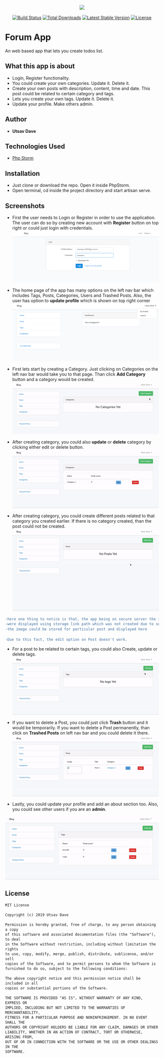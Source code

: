 <p align="center"><img src="https://laravel.com/assets/img/components/logo-laravel.svg"></p>

<p align="center">
<a href="https://travis-ci.org/laravel/framework"><img src="https://travis-ci.org/laravel/framework.svg" alt="Build Status"></a>
<a href="https://packagist.org/packages/laravel/framework"><img src="https://poser.pugx.org/laravel/framework/d/total.svg" alt="Total Downloads"></a>
<a href="https://packagist.org/packages/laravel/framework"><img src="https://poser.pugx.org/laravel/framework/v/stable.svg" alt="Latest Stable Version"></a>
<a href="https://packagist.org/packages/laravel/framework"><img src="https://poser.pugx.org/laravel/framework/license.svg" alt="License"></a>
</p>

# Forum App
An web based app that lets you create todos list.

## What this app is about
* Login, Register functionality.
* You could create your own categories. Update it. Delete it.
* Create your own posts with description, content, time and date. This post could be related to certain category and tags.
* Lets you create your own tags. Update it. Delete it.
* Update your profile. Make others admin.

## Author
* **Utsav Dave**

## Technologies Used
* [Php Storm](https://www.jetbrains.com/phpstorm/)

## Installation
* Just clone or download the repo. Open it inside PhpStorm.
* Open terminal, cd inside the project directory and start artisan serve.

## Screenshots
* First the user needs to Login or Register in order to use the application. The user can do so by creating new account with **Register** button on top right or could just login with credentials.
![login](https://github.com/utsavDave97/Blog/blob/master/screenshots/login.png)

* The home page of the app has many options on the left nav bar which includes Tags, Posts, Categories, Users and Trashed Posts. Also, the user has option to **update profile** which is shown on top right corner
![home](https://github.com/utsavDave97/Blog/blob/master/screenshots/home.png)

* First lets start by creating a Category. Just clicking on Categories on the left nav bar would take you to that page. Than click **Add Category** button and a category would be created.
![addCategory](https://github.com/utsavDave97/Blog/blob/master/screenshots/createCategory.gif)

* After creating category, you could also **update** or **delete** category by clicking either edit or delete button.
![updateCategory](https://github.com/utsavDave97/Blog/blob/master/screenshots/updateDeleteCategory.gif)

* After creating category, you could create different posts related to that category you created earlier. If there is no category created, than the post could not be created.
![addPost](https://github.com/utsavDave97/Blog/blob/master/screenshots/addPost.gif)

```diff
-here one thing to notice is that, the app being on secure server the image were stored but the image 
-were displayed using storage link path which was not created due to server security. Otherwise, 
-the image could be stored for particular post and displayed here

-Due to this fact, the edit option on Post doesn't work.
```

* For a post to be related to certain tags, you could also Create, update or delete tags.
![createTag](https://github.com/utsavDave97/Blog/blob/master/screenshots/createUpdateDeleteTag.gif)

* If you want to delete a Post, you could just click **Trash** button and it would be temporarily. If you want to delete a Post permanently, than click on **Trashed Posts** on left nav bar and you could delete it there.
![postdelete](https://github.com/utsavDave97/Blog/blob/master/screenshots/postTrashDelete.gif)

* Lastly, you could update your profile and add an about section too. Also, you could see other users if you are an **admin**.

![updateProfile](https://github.com/utsavDave97/Blog/blob/master/screenshots/updateProfile.gif)

## License
```
MIT License

Copyright (c) 2019 Utsav Dave

Permission is hereby granted, free of charge, to any person obtaining a copy
of this software and associated documentation files (the "Software"), to deal
in the Software without restriction, including without limitation the rights
to use, copy, modify, merge, publish, distribute, sublicense, and/or sell
copies of the Software, and to permit persons to whom the Software is
furnished to do so, subject to the following conditions:

The above copyright notice and this permission notice shall be included in all
copies or substantial portions of the Software.

THE SOFTWARE IS PROVIDED "AS IS", WITHOUT WARRANTY OF ANY KIND, EXPRESS OR
IMPLIED, INCLUDING BUT NOT LIMITED TO THE WARRANTIES OF MERCHANTABILITY,
FITNESS FOR A PARTICULAR PURPOSE AND NONINFRINGEMENT. IN NO EVENT SHALL THE
AUTHORS OR COPYRIGHT HOLDERS BE LIABLE FOR ANY CLAIM, DAMAGES OR OTHER
LIABILITY, WHETHER IN AN ACTION OF CONTRACT, TORT OR OTHERWISE, ARISING FROM,
OUT OF OR IN CONNECTION WITH THE SOFTWARE OR THE USE OR OTHER DEALINGS IN THE
SOFTWARE.
```
